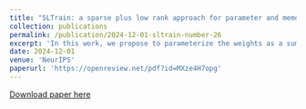 ```yaml
---
title: "SLTrain: a sparse plus low rank approach for parameter and memory efficient pretraining"
collection: publications
permalink: /publication/2024-12-01-sltrain-number-26
excerpt: 'In this work, we propose to parameterize the weights as a sum of low-rank and sparse matrices for pretraining, which we call SLTrain.'
date: 2024-12-01
venue: 'NeurIPS'
paperurl: 'https://openreview.net/pdf?id=MXze4H7opg'
---
```


[Download paper here](https://openreview.net/pdf?id=MXze4H7opg)
